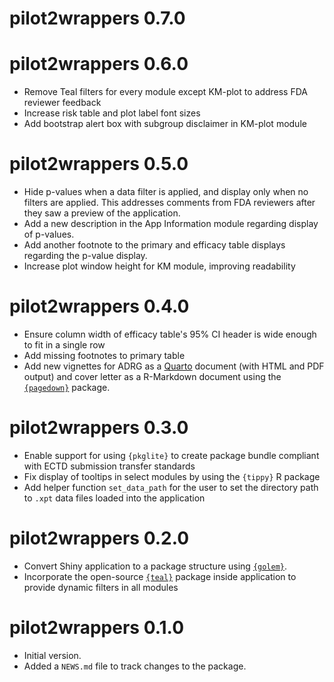 # pilot2wrappers 0.7.0

# pilot2wrappers 0.6.0

- Remove Teal filters for every module except KM-plot to address FDA reviewer feedback
- Increase risk table and plot label font sizes
- Add bootstrap alert box with subgroup disclaimer in KM-plot module
# pilot2wrappers 0.5.0

- Hide p-values when a data filter is applied, and display only when no filters are applied. This addresses comments from FDA reviewers after they saw a preview of the application.
- Add a new description in the App Information module regarding display of p-values.
- Add another footnote to the primary and efficacy table displays regarding the p-value display.
- Increase plot window height for KM module, improving readability

# pilot2wrappers 0.4.0

- Ensure column width of efficacy table's 95% CI header is wide enough to fit in a single row
- Add missing footnotes to primary table
- Add new vignettes for ADRG as a [Quarto](https://quarto.org/) document (with HTML and PDF output) and cover letter as a R-Markdown document using the [`{pagedown}`](https://pagedown.rbind.io/#letter)  package.

# pilot2wrappers 0.3.0

- Enable support for using `{pkglite}` to create package bundle compliant with ECTD submission transfer standards
- Fix display of tooltips in select modules by using the `{tippy}` R package
- Add helper function `set_data_path` for the user to set the directory path to `.xpt` data files loaded into the application

# pilot2wrappers 0.2.0

- Convert Shiny application to a package structure using [`{golem}`](https://thinkr-open.github.io/golem).
- Incorporate the open-source [`{teal}`](https://insightsengineering.github.io/teal/main) package inside application to provide dynamic filters in all modules

# pilot2wrappers 0.1.0

- Initial version.
- Added a `NEWS.md` file to track changes to the package.
